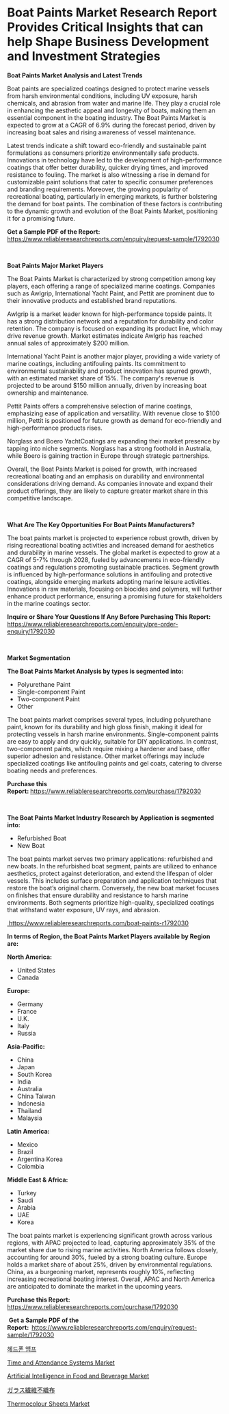 <p><h1>Boat Paints Market Research Report Provides Critical Insights that can help Shape Business Development and Investment Strategies</h1></p><p><strong>Boat Paints Market Analysis and Latest Trends</strong></p>
<p><p>Boat paints are specialized coatings designed to protect marine vessels from harsh environmental conditions, including UV exposure, harsh chemicals, and abrasion from water and marine life. They play a crucial role in enhancing the aesthetic appeal and longevity of boats, making them an essential component in the boating industry. The Boat Paints Market is expected to grow at a CAGR of 6.9% during the forecast period, driven by increasing boat sales and rising awareness of vessel maintenance. </p><p>Latest trends indicate a shift toward eco-friendly and sustainable paint formulations as consumers prioritize environmentally safe products. Innovations in technology have led to the development of high-performance coatings that offer better durability, quicker drying times, and improved resistance to fouling. The market is also witnessing a rise in demand for customizable paint solutions that cater to specific consumer preferences and branding requirements. Moreover, the growing popularity of recreational boating, particularly in emerging markets, is further bolstering the demand for boat paints. The combination of these factors is contributing to the dynamic growth and evolution of the Boat Paints Market, positioning it for a promising future.</p></p>
<p><strong>Get a Sample PDF of the Report:&nbsp;</strong> <a href="https://www.reliableresearchreports.com/enquiry/request-sample/1792030?utm_campaign=123&utm_medium=2&utm_source=Github&utm_content=ia&utm_term=14112024&utm_id=boat-paints">https://www.reliableresearchreports.com/enquiry/request-sample/1792030</a></p>
<p>&nbsp;</p>
<p><strong>Boat Paints Major Market Players</strong></p>
<p><p>The Boat Paints Market is characterized by strong competition among key players, each offering a range of specialized marine coatings. Companies such as Awlgrip, International Yacht Paint, and Pettit are prominent due to their innovative products and established brand reputations.</p><p>Awlgrip is a market leader known for high-performance topside paints. It has a strong distribution network and a reputation for durability and color retention. The company is focused on expanding its product line, which may drive revenue growth. Market estimates indicate Awlgrip has reached annual sales of approximately $200 million.</p><p>International Yacht Paint is another major player, providing a wide variety of marine coatings, including antifouling paints. Its commitment to environmental sustainability and product innovation has spurred growth, with an estimated market share of 15%. The company's revenue is projected to be around $150 million annually, driven by increasing boat ownership and maintenance.</p><p>Pettit Paints offers a comprehensive selection of marine coatings, emphasizing ease of application and versatility. With revenue close to $100 million, Pettit is positioned for future growth as demand for eco-friendly and high-performance products rises.</p><p>Norglass and Boero YachtCoatings are expanding their market presence by tapping into niche segments. Norglass has a strong foothold in Australia, while Boero is gaining traction in Europe through strategic partnerships. </p><p>Overall, the Boat Paints Market is poised for growth, with increased recreational boating and an emphasis on durability and environmental considerations driving demand. As companies innovate and expand their product offerings, they are likely to capture greater market share in this competitive landscape.</p></p>
<p>&nbsp;</p>
<p><strong>What Are The Key Opportunities For Boat Paints Manufacturers?</strong></p>
<p><p>The boat paints market is projected to experience robust growth, driven by rising recreational boating activities and increased demand for aesthetics and durability in marine vessels. The global market is expected to grow at a CAGR of 5-7% through 2028, fueled by advancements in eco-friendly coatings and regulations promoting sustainable practices. Segment growth is influenced by high-performance solutions in antifouling and protective coatings, alongside emerging markets adopting marine leisure activities. Innovations in raw materials, focusing on biocides and polymers, will further enhance product performance, ensuring a promising future for stakeholders in the marine coatings sector.</p></p>
<p><strong>Inquire or Share Your Questions If Any Before Purchasing This Report:</strong> <a href="https://www.reliableresearchreports.com/enquiry/pre-order-enquiry/1792030?utm_campaign=123&utm_medium=2&utm_source=Github&utm_content=ia&utm_term=14112024&utm_id=boat-paints">https://www.reliableresearchreports.com/enquiry/pre-order-enquiry/1792030</a></p>
<p>&nbsp;</p>
<p><strong>Market Segmentation</strong></p>
<p><strong>The Boat Paints Market Analysis by types is segmented into:</strong></p>
<p><ul><li>Polyurethane Paint</li><li>Single-component Paint</li><li>Two-component Paint</li><li>Other</li></ul></p>
<p><p>The boat paints market comprises several types, including polyurethane paint, known for its durability and high gloss finish, making it ideal for protecting vessels in harsh marine environments. Single-component paints are easy to apply and dry quickly, suitable for DIY applications. In contrast, two-component paints, which require mixing a hardener and base, offer superior adhesion and resistance. Other market offerings may include specialized coatings like antifouling paints and gel coats, catering to diverse boating needs and preferences.</p></p>
<p><strong>Purchase this Report:&nbsp;</strong><a href="https://www.reliableresearchreports.com/purchase/1792030?utm_campaign=123&utm_medium=2&utm_source=Github&utm_content=ia&utm_term=14112024&utm_id=boat-paints">https://www.reliableresearchreports.com/purchase/1792030</a></p>
<p>&nbsp;</p>
<p><strong>The Boat Paints Market Industry Research by Application is segmented into:</strong></p>
<p><ul><li>Refurbished Boat</li><li>New Boat</li></ul></p>
<p><p>The boat paints market serves two primary applications: refurbished and new boats. In the refurbished boat segment, paints are utilized to enhance aesthetics, protect against deterioration, and extend the lifespan of older vessels. This includes surface preparation and application techniques that restore the boat’s original charm. Conversely, the new boat market focuses on finishes that ensure durability and resistance to harsh marine environments. Both segments prioritize high-quality, specialized coatings that withstand water exposure, UV rays, and abrasion.</p></p>
<p><a href="https://www.reliableresearchreports.com/boat-paints-r1792030?utm_campaign=123&utm_medium=2&utm_source=Github&utm_content=ia&utm_term=14112024&utm_id=boat-paints">&nbsp;https://www.reliableresearchreports.com/boat-paints-r1792030</a></p>
<p><strong>In terms of Region, the Boat Paints Market Players available by Region are:</strong></p>
<p>
    <p> <strong> North America: </strong>
        <ul>
            <li>United States</li>
            <li>Canada</li>
        </ul>
        </p> 
    <p> <strong> Europe: </strong>
        <ul>
            <li>Germany</li>
            <li>France</li>
            <li>U.K.</li>
            <li>Italy</li>
            <li>Russia</li>
        </ul>
        </p> 
    <p> <strong> Asia-Pacific: </strong>
        <ul>
            <li>China</li>
            <li>Japan</li>
            <li>South Korea</li>
            <li>India</li>
            <li>Australia</li>
            <li>China Taiwan</li>
            <li>Indonesia</li>
            <li>Thailand</li>
            <li>Malaysia</li>
        </ul>
        </p> 
    <p> <strong> Latin America: </strong>
        <ul>
            <li>Mexico</li>
            <li>Brazil</li>
            <li>Argentina Korea</li>
            <li>Colombia</li>
        </ul>
        </p> 
    <p> <strong> Middle East & Africa: </strong>
        <ul>
            <li>Turkey</li>
            <li>Saudi</li>
            <li>Arabia</li>
            <li>UAE</li>
            <li>Korea</li>
        </ul>
    </p>
    </p>
<p><p>The boat paints market is experiencing significant growth across various regions, with APAC projected to lead, capturing approximately 35% of the market share due to rising marine activities. North America follows closely, accounting for around 30%, fueled by a strong boating culture. Europe holds a market share of about 25%, driven by environmental regulations. China, as a burgeoning market, represents roughly 10%, reflecting increasing recreational boating interest. Overall, APAC and North America are anticipated to dominate the market in the upcoming years.</p></p>
<p><strong>Purchase this Report: </strong><a href="https://www.reliableresearchreports.com/purchase/1792030?utm_campaign=123&utm_medium=2&utm_source=Github&utm_content=ia&utm_term=14112024&utm_id=boat-paints">https://www.reliableresearchreports.com/purchase/1792030</a></p>
<p>&nbsp;<strong>Get a Sample PDF of the Report:&nbsp;&nbsp;</strong><a href="https://www.reliableresearchreports.com/enquiry/request-sample/1792030?utm_campaign=123&utm_medium=2&utm_source=Github&utm_content=ia&utm_term=14112024&utm_id=boat-paints">https://www.reliableresearchreports.com/enquiry/request-sample/1792030</a></p>
<p><strong></strong></p>
<p><p><a href="https://github.com/laholand/Market-Research-Report-List-6/blob/main/639560024041.md?utm_campaign=123&utm_medium=2&utm_source=Github&utm_content=ia&utm_term=14112024&utm_id=boat-paints">헤드폰 앰프</a></p><p><a href="https://www.linkedin.com/pulse/strategic-roadmap-global-time-attendance-systems-market-exekf?utm_campaign=123&utm_medium=2&utm_source=Github&utm_content=ia&utm_term=14112024&utm_id=boat-paints">Time and Attendance Systems Market</a></p><p><a href="https://issuu.com/reportprime-2/docs/artificial-intelligence-in-food-and_78555a4f6a647b?utm_campaign=123&utm_medium=2&utm_source=Github&utm_content=ia&utm_term=14112024&utm_id=boat-paints">Artificial Intelligence in Food and Beverage Market</a></p><p><a href="https://github.com/mohamedbakry57/Market-Research-Report-List-6/blob/main/746598223856.md?utm_campaign=123&utm_medium=2&utm_source=Github&utm_content=ia&utm_term=14112024&utm_id=boat-paints">ガラス繊維不織布</a></p><p><a href="https://www.linkedin.com/pulse/thermocolour-sheets-market-velocity-147-cagr-trajectory-2024-2031-hna3f?utm_campaign=123&utm_medium=2&utm_source=Github&utm_content=ia&utm_term=14112024&utm_id=boat-paints">Thermocolour Sheets Market</a></p></p>